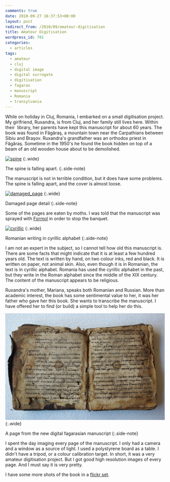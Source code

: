 ```yaml
---
comments: true
date: 2010-09-27 16:37:53+00:00
layout: post
redirect_from: /2010/09/amateur-digitisation
title: Amateur Digitisation
wordpress_id: 701
categories:
  - articles
tags:
  - amateur
  - cluj
  - digital image
  - digital surrogate
  - digitisation
  - fagaras
  - manuscript
  - Romania
  - transylvania
---
```


While on holiday in Cluj, Romania, I embarked on a small digitisation project. My girlfriend, Ruxandra, is from Cluj, and her family still lives here. Within their  library, her parents have kept this manuscript for about 60 years. The book was found in Făgăraş, a mountain town near the Carpathians between Sibiu and Braşov. Ruxandra's grandfather was an orthodox priest in Făgăraş. Sometime in the 1950's he found the book hidden on top of a beam of an old wooden house about to be demolished.

[![spine]][spine_link]
{:.wide}

The spine is falling apart.
{:.side-note}


The manuscript is not in terrible condition, but it does have some problems. The spine is falling apart, and the cover is almost loose.

[![damaged_page]][damaged_page_link]
{:.wide}

Damaged page detail
{:.side-note}


Some of the pages are eaten by moths. I was told that the manuscript was sprayed with [Formol](http://en.wikipedia.org/wiki/Formaldehyde) in order to stop the banquet.




[![cyrillic]][cyrillic_link]
{:.wide}

Romanian writing in cyrillic alphabet
{:.side-note}

I am not an expert in the subject, so I cannot tell how old this manuscript is. There are some facts that might indicate that it is at least a few hundred years old. The text is written by hand, on two colour inks, red and black. It is written on paper, not animal skin. Also, even though it is in Romanian, the text is in cyrillic alphabet. Romania has used the cyrillic alphabet in the past, but they write in the Roman alphabet since the middle of the XIX century. The content of the manuscript appears to be religious.

Ruxandra's mother, Mariana, speaks both Romanian and Russian. More than academic interest, the book has some sentimental value to her, it was her father who gave her this book. She wants to transcribe the manuscript. I have offered her to find (or build) a simple tool to help her do this.

![last_page]
{:.wide}

A page from the new digital fagarasian manuscript
{:.side-note}


I spent the day imaging every page of the manuscript. I only had a camera and a window as a source of light. I used a polystyrene board as a table. I didn't have a tripod, or a colour calibration target. In short, it was a very amateur digitisation project. But I got good high resolution images of every page. And I must say it is very pretty.

I have some more shots of the book in a [flickr set](http://www.flickr.com/photos/janrito/sets/72157625045751730/).

[spine]: http://farm5.static.flickr.com/4108/5030285836_a878065d51_b.jpg "The spine is falling apart."
[spine_link]: http://www.flickr.com/photos/janrito/5030285836/ "The spine is falling apart."
[damaged_page]: http://farm5.static.flickr.com/4086/5030283872_7842b3f64a_b.jpg "Damaged Page Detail"
[damaged_page_link]: http://www.flickr.com/photos/janrito/5030283872/ "Damaged Page Detail"
[cyrillic]: http://farm5.static.flickr.com/4088/5029663163_821e37eb07_b.jpg "Romanian writing in cyrillic alphabet"
[cyrillic_link]: http://www.flickr.com/photos/janrito/5029663163/ "Romanian writing in cyrillic alphabet"
[last_page]: /images/page_fagaras_manuscript.jpg "A page from the new digital fagarasian manuscript"
